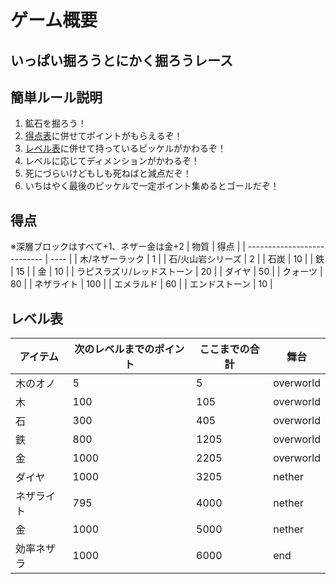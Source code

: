 
# ゲーム概要
## いっぱい掘ろうとにかく掘ろうレース
## 簡単ルール説明
1. 鉱石を掘ろう！
2. [得点表](#得点)に併せてポイントがもらえるぞ！
3. [レベル表](#レベル表)に併せて持っているピッケルがかわるぞ！
4. レベルに応じてディメンションがかわるぞ！
5. 死にづらいけどもしも死ねばと減点だぞ！
6. いちはやく最後のピッケルで一定ポイント集めるとゴールだぞ！


## 得点
※深層ブロックはすべて+1、ネザー金は金+2
| 物質                        | 得点 |
| --------------------------- | ---- |
| 木/ネザーラック             | 1    |
| 石/火山岩シリーズ           | 2    |
| 石炭                        | 10   |
| 鉄                          | 15   |
| 金                          | 10   |
| ラピスラズリ/レッドストーン | 20   |
| ダイヤ                      | 50   |
| クォーツ                    | 80   |
| ネザライト                  | 100  |
| エメラルド                  | 60   |
| エンドストーン              | 10   |

## レベル表
| アイテム   | 次のレベルまでのポイント | ここまでの合計 | 舞台      |
| ---------- | ------------------------ | -------------- | --------- |
| 木のオノ   | 5                        | 5              | overworld |
| 木         | 100                      | 105            | overworld |
| 石         | 300                      | 405            | overworld |
| 鉄         | 800                      | 1205           | overworld |
| 金         | 1000                     | 2205           | overworld |
| ダイヤ     | 1000                     | 3205           | nether    |
| ネザライト | 795                      | 4000           | nether    |
| 金         | 1000                     | 5000           | nether    |
| 効率ネザラ | 1000                     | 6000           | end       |

